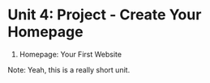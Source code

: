# Unit 4: Project - Create Your Homepage
1. Homepage: Your First Website  

Note: Yeah, this is a really short unit.
